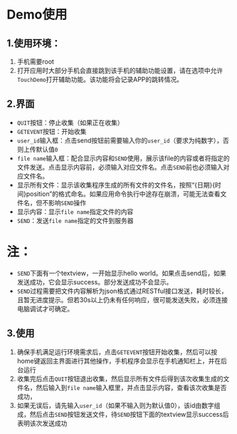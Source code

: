 # Demo使用

## 1.使用环境：  
1. 手机需要root
2. 打开应用时大部分手机会直接跳到该手机的辅助功能设置，请在选项中允许`TouchDemo`打开辅助功能。该功能将会记录APP的跳转情况。

## 2.界面
- `QUIT`按钮：停止收集（如果正在收集）
- `GETEVENT`按钮：开始收集
- `user_id`输入框：点击send按钮前需要输入你的`user_id`（要求为纯数字），否则上传默认值`0`
- `file name`输入框：配合显示内容和`SEND`使用，展示该file的内容或者将指定的文件发送。点击显示内容前，必须输入对应文件名。点击`SEND`前也必须输入对应文件名。
- 显示所有文件：显示该收集程序生成的所有文件的文件名，按照“{日期}{时间}position”的格式命名。如果应用命令执行中途存在崩溃，可能无法查看文件名，但不影响`SEND`操作
- 显示内容：显示`file name`指定文件的内容
- `SEND`：发送`file name`指定的文件到服务器

# 注：
- `SEND`下面有一个textview，一开始显示hello world。如果点击send后，如果发送成功，它会显示success。部分发送成功不会显示。
- `SEND`过程需要把文件内容解析为json格式通过RESTful接口发送，耗时较长，且暂无进度提示。但若30s以上仍未有任何响应，很可能发送失败，必须连接电脑调试才可确定。
  
## 3.使用
1. 确保手机满足运行环境需求后，点击`GETEVENT`按钮开始收集，然后可以按home键返回主界面进行其他操作，手机程序会显示在手机通知栏上，并在后台运行
2. 收集完后点击`QUIT`按钮退出收集，然后显示所有文件后得到该次收集生成的文件名，然后输入到`file name`输入框里，并点击显示内容，查看该次收集是否成功，
3. 如果无误后，请先输入`user_id`（如果不输入则为默认值0），该id由数字组成，然后点击`SEND`按钮发送文件，待`SEND`按钮下面的textview显示success后表明该次发送成功
